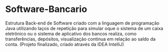 # Software-Bancario

Estrutura Back-end de Software criado com a linguagem de programação Java utilizando laços de repetição para simular oque o sistema de um caixa eletrônico ou o sistema de aplicativo dos bancos realiza, como transferências, depósitos, visualização continua em relação ao saldo da conta. (Projeto finalizado, criado através da IDEA IntelliJ)
